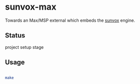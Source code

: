 # sunvox-max

Towards an Max/MSP external which embeds the [sunvox](https://www.warmplace.ru/soft/sunvox/sunvox_lib.php) engine.


## Status

project setup stage


## Usage

```bash

make

```

